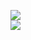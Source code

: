 [![](https://img.shields.io/badge/Made%20With-Github%20Spray-lightgrey.svg?style=for-the-badge&logo=github)](https://github.com/Annihil/github-spray#28222)  
[![](https://i.imgur.com/2DrTn0Z.gif)](https://github.com/Annihil/github-spray)